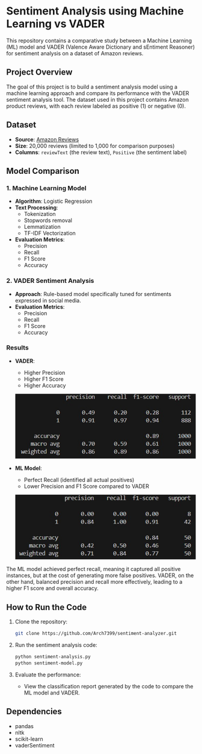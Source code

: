 # Sentiment Analysis using Machine Learning vs VADER

This repository contains a comparative study between a Machine Learning (ML) model and VADER (Valence Aware Dictionary and sEntiment Reasoner) for sentiment analysis on a dataset of Amazon reviews.

## Project Overview

The goal of this project is to build a sentiment analysis model using a machine learning approach and compare its performance with the VADER sentiment analysis tool. The dataset used in this project contains Amazon product reviews, with each review labeled as positive (1) or negative (0).

## Dataset

- **Source**: [Amazon Reviews](https://raw.githubusercontent.com/pycaret/pycaret/master/datasets/amazon.csv)
- **Size**: 20,000 reviews (limited to 1,000 for comparison purposes)
- **Columns**: `reviewText` (the review text), `Positive` (the sentiment label)

## Model Comparison

### 1. Machine Learning Model

- **Algorithm**: Logistic Regression
- **Text Processing**: 
  - Tokenization
  - Stopwords removal
  - Lemmatization
  - TF-IDF Vectorization
- **Evaluation Metrics**: 
  - Precision
  - Recall
  - F1 Score
  - Accuracy

### 2. VADER Sentiment Analysis

- **Approach**: Rule-based model specifically tuned for sentiments expressed in social media.
- **Evaluation Metrics**:
  - Precision
  - Recall
  - F1 Score
  - Accuracy

### Results

- **VADER**:
  - Higher Precision
  - Higher F1 Score
  - Higher Accuracy

  ![VADER Classification Report](assets/vader.jpg)

- **ML Model**:
  - Perfect Recall (identified all actual positives)
  - Lower Precision and F1 Score compared to VADER

  ![Model Classification Report](assets/model.jpg)

The ML model achieved perfect recall, meaning it captured all positive instances, but at the cost of generating more false positives. VADER, on the other hand, balanced precision and recall more effectively, leading to a higher F1 score and overall accuracy.

## How to Run the Code

1. Clone the repository:
    ```bash
    git clone https://github.com/Arch7399/sentiment-analyzer.git
    ```

2. Run the sentiment analysis code:
    ```bash
    python sentiment-analysis.py
    python sentiment-model.py
    ```

3. Evaluate the performance:
    - View the classification report generated by the code to compare the ML model and VADER.

## Dependencies

- pandas
- nltk
- scikit-learn
- vaderSentiment
